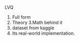 LVQ
1. Full form 
2. Theory
3.Math behind it
4. dataset from kaggle
5. Its real-world implementation. 
